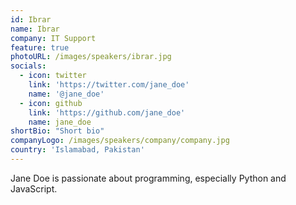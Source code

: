 ```yaml
---
id: Ibrar
name: Ibrar
company: IT Support
feature: true
photoURL: /images/speakers/ibrar.jpg
socials:
  - icon: twitter
    link: 'https://twitter.com/jane_doe'
    name: '@jane_doe'
  - icon: github
    link: 'https://github.com/jane_doe'
    name: jane_doe
shortBio: "Short bio"
companyLogo: /images/speakers/company/company.jpg
country: 'Islamabad, Pakistan'
---
```


Jane Doe is passionate about programming, especially Python and JavaScript.

